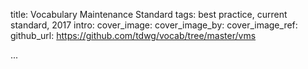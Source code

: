 title: Vocabulary Maintenance Standard
tags: best practice, current standard, 2017
intro: 
cover_image: 
cover_image_by: 
cover_image_ref: 
github_url: https://github.com/tdwg/vocab/tree/master/vms

...
